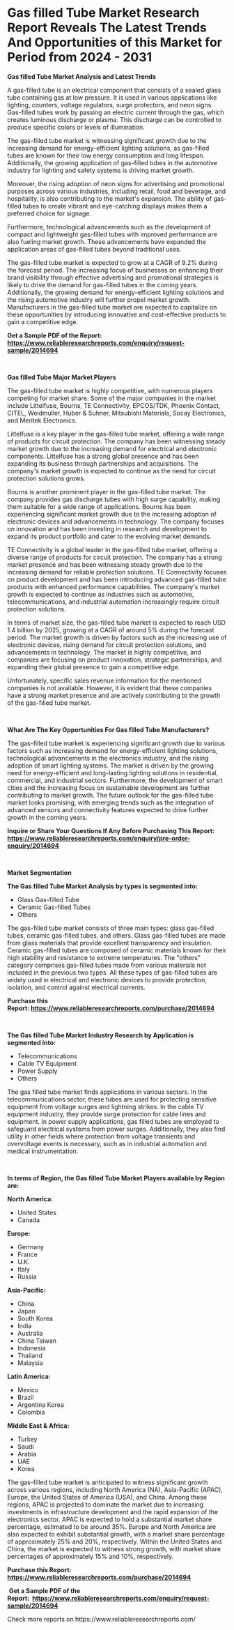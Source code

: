 <p><h1>Gas filled Tube Market Research Report Reveals The Latest Trends And Opportunities of this Market for Period from 2024 - 2031</h1></p><p><strong>Gas filled Tube Market Analysis and Latest Trends</strong></p>
<p><p>A gas-filled tube is an electrical component that consists of a sealed glass tube containing gas at low pressure. It is used in various applications like lighting, counters, voltage regulators, surge protectors, and neon signs. Gas-filled tubes work by passing an electric current through the gas, which creates luminous discharge or plasma. This discharge can be controlled to produce specific colors or levels of illumination.</p><p>The gas-filled tube market is witnessing significant growth due to the increasing demand for energy-efficient lighting solutions, as gas-filled tubes are known for their low energy consumption and long lifespan. Additionally, the growing application of gas-filled tubes in the automotive industry for lighting and safety systems is driving market growth.</p><p>Moreover, the rising adoption of neon signs for advertising and promotional purposes across various industries, including retail, food and beverage, and hospitality, is also contributing to the market's expansion. The ability of gas-filled tubes to create vibrant and eye-catching displays makes them a preferred choice for signage.</p><p>Furthermore, technological advancements such as the development of compact and lightweight gas-filled tubes with improved performance are also fueling market growth. These advancements have expanded the application areas of gas-filled tubes beyond traditional uses.</p><p>The gas-filled tube market is expected to grow at a CAGR of 9.2% during the forecast period. The increasing focus of businesses on enhancing their brand visibility through effective advertising and promotional strategies is likely to drive the demand for gas-filled tubes in the coming years. Additionally, the growing demand for energy-efficient lighting solutions and the rising automotive industry will further propel market growth. Manufacturers in the gas-filled tube market are expected to capitalize on these opportunities by introducing innovative and cost-effective products to gain a competitive edge.</p></p>
<p><strong>Get a Sample PDF of the Report:&nbsp; <a href="https://www.reliableresearchreports.com/enquiry/request-sample/2014694">https://www.reliableresearchreports.com/enquiry/request-sample/2014694</a></strong></p>
<p>&nbsp;</p>
<p><strong>Gas filled Tube Major Market Players</strong></p>
<p><p>The gas-filled tube market is highly competitive, with numerous players competing for market share. Some of the major companies in the market include Littelfuse, Bourns, TE Connectivity, EPCOS/TDK, Phoenix Contact, CITEL, Weidmuller, Huber & Suhner, Mitsubishi Materials, Socay Electronics, and Meritek Electronics.</p><p>Littelfuse is a key player in the gas-filled tube market, offering a wide range of products for circuit protection. The company has been witnessing steady market growth due to the increasing demand for electrical and electronic components. Littelfuse has a strong global presence and has been expanding its business through partnerships and acquisitions. The company's market growth is expected to continue as the need for circuit protection solutions grows.</p><p>Bourns is another prominent player in the gas-filled tube market. The company provides gas discharge tubes with high surge capability, making them suitable for a wide range of applications. Bourns has been experiencing significant market growth due to the increasing adoption of electronic devices and advancements in technology. The company focuses on innovation and has been investing in research and development to expand its product portfolio and cater to the evolving market demands.</p><p>TE Connectivity is a global leader in the gas-filled tube market, offering a diverse range of products for circuit protection. The company has a strong market presence and has been witnessing steady growth due to the increasing demand for reliable protection solutions. TE Connectivity focuses on product development and has been introducing advanced gas-filled tube products with enhanced performance capabilities. The company's market growth is expected to continue as industries such as automotive, telecommunications, and industrial automation increasingly require circuit protection solutions.</p><p>In terms of market size, the gas-filled tube market is expected to reach USD 1.4 billion by 2025, growing at a CAGR of around 5% during the forecast period. The market growth is driven by factors such as the increasing use of electronic devices, rising demand for circuit protection solutions, and advancements in technology. The market is highly competitive, and companies are focusing on product innovation, strategic partnerships, and expanding their global presence to gain a competitive edge.</p><p>Unfortunately, specific sales revenue information for the mentioned companies is not available. However, it is evident that these companies have a strong market presence and are actively contributing to the growth of the gas-filled tube market.</p></p>
<p>&nbsp;</p>
<p><strong>What Are The Key Opportunities For Gas filled Tube Manufacturers?</strong></p>
<p><p>The gas-filled tube market is experiencing significant growth due to various factors such as increasing demand for energy-efficient lighting solutions, technological advancements in the electronics industry, and the rising adoption of smart lighting systems. The market is driven by the growing need for energy-efficient and long-lasting lighting solutions in residential, commercial, and industrial sectors. Furthermore, the development of smart cities and the increasing focus on sustainable development are further contributing to market growth. The future outlook for the gas-filled tube market looks promising, with emerging trends such as the integration of advanced sensors and connectivity features expected to drive further growth in the coming years.</p></p>
<p><strong>Inquire or Share Your Questions If Any Before Purchasing This Report: <a href="https://www.reliableresearchreports.com/enquiry/pre-order-enquiry/2014694">https://www.reliableresearchreports.com/enquiry/pre-order-enquiry/2014694</a></strong></p>
<p>&nbsp;</p>
<p><strong>Market Segmentation</strong></p>
<p><strong>The Gas filled Tube Market Analysis by types is segmented into:</strong></p>
<p><ul><li>Glass Gas-filled Tube</li><li>Ceramic Gas-filled Tubes</li><li>Others</li></ul></p>
<p><p>The gas-filled tube market consists of three main types: glass gas-filled tubes, ceramic gas-filled tubes, and others. Glass gas-filled tubes are made from glass materials that provide excellent transparency and insulation. Ceramic gas-filled tubes are composed of ceramic materials known for their high stability and resistance to extreme temperatures. The "others" category comprises gas-filled tubes made from various materials not included in the previous two types. All these types of gas-filled tubes are widely used in electrical and electronic devices to provide protection, isolation, and control against electrical currents.</p></p>
<p><strong>Purchase this Report:&nbsp;<a href="https://www.reliableresearchreports.com/purchase/2014694">https://www.reliableresearchreports.com/purchase/2014694</a></strong></p>
<p>&nbsp;</p>
<p><strong>The Gas filled Tube Market Industry Research by Application is segmented into:</strong></p>
<p><ul><li>Telecommunications</li><li>Cable TV Equipment</li><li>Power Supply</li><li>Others</li></ul></p>
<p><p>The gas filled tube market finds applications in various sectors. In the telecommunications sector, these tubes are used for protecting sensitive equipment from voltage surges and lightning strikes. In the cable TV equipment industry, they provide surge protection for cable lines and equipment. In power supply applications, gas filled tubes are employed to safeguard electrical systems from power surges. Additionally, they also find utility in other fields where protection from voltage transients and overvoltage events is necessary, such as in industrial automation and medical instrumentation.</p></p>
<p>&nbsp;</p>
<p><strong>In terms of Region, the Gas filled Tube Market Players available by Region are:</strong></p>
<p>
    <p> <strong> North America: </strong>
        <ul>
            <li>United States</li>
            <li>Canada</li>
        </ul>
        </p> 
    <p> <strong> Europe: </strong>
        <ul>
            <li>Germany</li>
            <li>France</li>
            <li>U.K.</li>
            <li>Italy</li>
            <li>Russia</li>
        </ul>
        </p> 
    <p> <strong> Asia-Pacific: </strong>
        <ul>
            <li>China</li>
            <li>Japan</li>
            <li>South Korea</li>
            <li>India</li>
            <li>Australia</li>
            <li>China Taiwan</li>
            <li>Indonesia</li>
            <li>Thailand</li>
            <li>Malaysia</li>
        </ul>
        </p> 
    <p> <strong> Latin America: </strong>
        <ul>
            <li>Mexico</li>
            <li>Brazil</li>
            <li>Argentina Korea</li>
            <li>Colombia</li>
        </ul>
        </p> 
    <p> <strong> Middle East & Africa: </strong>
        <ul>
            <li>Turkey</li>
            <li>Saudi</li>
            <li>Arabia</li>
            <li>UAE</li>
            <li>Korea</li>
        </ul>
    </p>
    </p>
<p><p>The gas-filled tube market is anticipated to witness significant growth across various regions, including North America (NA), Asia-Pacific (APAC), Europe, the United States of America (USA), and China. Among these regions, APAC is projected to dominate the market due to increasing investments in infrastructure development and the rapid expansion of the electronics sector. APAC is expected to hold a substantial market share percentage, estimated to be around 35%. Europe and North America are also expected to exhibit substantial growth, with a market share percentage of approximately 25% and 20%, respectively. Within the United States and China, the market is expected to witness strong growth, with market share percentages of approximately 15% and 10%, respectively.</p></p>
<p><strong>Purchase this Report: <a href="https://www.reliableresearchreports.com/purchase/2014694">https://www.reliableresearchreports.com/purchase/2014694</a></strong></p>
<p>&nbsp;<strong>Get a Sample PDF of the Report:&nbsp;&nbsp;<a href="https://www.reliableresearchreports.com/enquiry/request-sample/2014694">https://www.reliableresearchreports.com/enquiry/request-sample/2014694</a></strong></p>
<p><strong></strong></p>
<p>Check more reports on https://www.reliableresearchreports.com/</p>